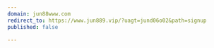 ```yaml
---
domain: jun88www.com
redirect_to: https://www.jun889.vip/?uagt=jund06o02&path=signup
published: false

---
```

